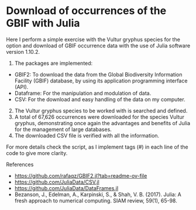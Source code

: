 # Download of occurrences of the GBIF with Julia
Here I perform a simple exercise with the Vultur gryphus species for the option and download of GBIF occurrence data with the use of Julia software version 1.10.2.

1. The packages are implemented:
* GBIF2: To download the data from the Global Biodiversity Information Facility (GBIF) database, by using its application programming interface (API).
* Dataframe: For the manipulation and modulation of data.
* CSV: For the download and easy handling of the data on my computer.
2. The Vultur gryphus species to be worked with is searched and defined.
3. A total of 67,626 occurrences were downloaded for the species Vultur gryphus, demonstrating once again the advantages and benefits of Julia for the management of large databases.
4. The downloaded CSV file is verified with all the information.

For more details check the script, as I implement tags (#) in each line of the code to give more clarity.

References

* https://github.com/rafaqz/GBIF2.jl?tab=readme-ov-file
* https://github.com/JuliaData/CSV.jl
* https://github.com/JuliaData/DataFrames.jl
* Bezanson, J., Edelman, A., Karpinski, S., & Shah, V. B. (2017). Julia: A fresh approach to numerical computing. SIAM review, 59(1), 65-98.
